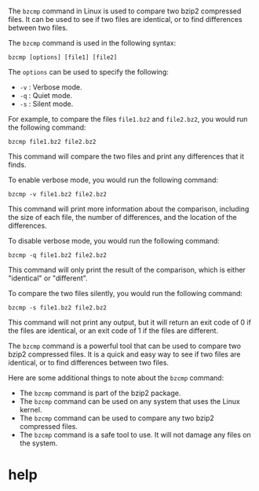 # 

The `bzcmp` command in Linux is used to compare two bzip2 compressed files. It can be used to see if two files are identical, or to find differences between two files.

The `bzcmp` command is used in the following syntax:

```
bzcmp [options] [file1] [file2]
```

The `options` can be used to specify the following:

* `-v` : Verbose mode.
* `-q` : Quiet mode.
* `-s` : Silent mode.

For example, to compare the files `file1.bz2` and `file2.bz2`, you would run the following command:

```
bzcmp file1.bz2 file2.bz2
```

This command will compare the two files and print any differences that it finds.

To enable verbose mode, you would run the following command:

```
bzcmp -v file1.bz2 file2.bz2
```

This command will print more information about the comparison, including the size of each file, the number of differences, and the location of the differences.

To disable verbose mode, you would run the following command:

```
bzcmp -q file1.bz2 file2.bz2
```

This command will only print the result of the comparison, which is either "identical" or "different".

To compare the two files silently, you would run the following command:

```
bzcmp -s file1.bz2 file2.bz2
```

This command will not print any output, but it will return an exit code of 0 if the files are identical, or an exit code of 1 if the files are different.

The `bzcmp` command is a powerful tool that can be used to compare two bzip2 compressed files. It is a quick and easy way to see if two files are identical, or to find differences between two files.

Here are some additional things to note about the `bzcmp` command:

* The `bzcmp` command is part of the bzip2 package.
* The `bzcmp` command can be used on any system that uses the Linux kernel.
* The `bzcmp` command can be used to compare any two bzip2 compressed files.
* The `bzcmp` command is a safe tool to use. It will not damage any files on the system.




# help 

```

```
